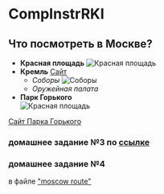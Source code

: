 # CompInstrRKI
## Что посмотреть в Москве?
* __Красная площадь__
![Красная площадь](https://gdb.rferl.org/0E216D51-0E10-43CC-832C-7F797D533022_cx0_cy10_cw0_w1023_r1_s.jpg)
* __Кремль__
[Сайт](https://www.kreml.ru/)
  * _Соборы_
  ![Соборы](https://putidorogi-nn.ru/images/stories/evropa/sobory_moskovskogo_kremlya_3.jpg)
  * _Оружейная палата_
* __Парк Горького__  
![Красная площадь](http://cdn.forbes.ru/files/presets/900_566/story_images/original23153306_0_copy.jpg__1504016213__76764__vid275125e.jpg)

[Сайт Парка Горького](http://www.park-gorkogo.com/)

### домашнее задание №3 по [ссылке](https://valentina-zh.github.io/)
### домашнее задание №4 
в файле ["moscow route"](https://github.com/valentina-zh/CompInstrRKI/blob/master/moscow%20route)

